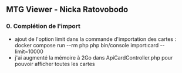## MTG Viewer - Nicka Ratovobodo
### 0. Complétion de l'import 
- ajout de l'option limit dans la commande d'importation des cartes :
docker compose run --rm php php bin/console import:card --limit=10000
- j'ai augmenté la mémoire à 2Go dans ApiCardController.php pour pouvoir afficher toutes les cartes